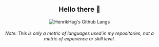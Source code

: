 <div align="center">

 <h2>Hello there 👋</h2>

</div>

<div align="center">

 ![HenrikHag's Github Langs](https://github-readme-stats.vercel.app/api/top-langs/?username=HenrikHag&langs_count=4&theme=transparent&bg_color=00000000&custom_title=My%20Most%20Used%20Languages&hide_border=true&count_private=true)
 <h6>Note: This is only a metric of languages used in my repositories, not a metric of experience or skill level.</h6>
</div>


<!--
**HenrikHag/HenrikHag** is a ✨ _special_ ✨ repository because its `README.md` (this file) appears on your GitHub profile.

Here are some ideas to get you started:

- 🔭 I’m currently working on ...
- 🌱 I’m currently learning ...
- 👯 I’m looking to collaborate on ...
- 🤔 I’m looking for help with ...
- 💬 Ask me about ...
- 📫 How to reach me: ...
- 😄 Pronouns: ...
- ⚡ Fun fact: ...
-->
